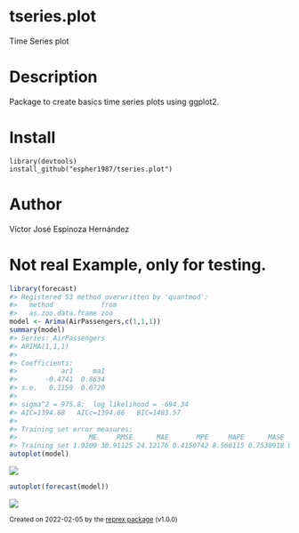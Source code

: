 # tseries.plot

Time Series plot

# Description

Package to create basics time series plots using ggplot2.

# Install

    library(devtools)
    install_github("espher1987/tseries.plot")

# Author

Víctor José Espinoza Hernández


# Not real Example, only for testing.

``` r
library(forecast)
#> Registered S3 method overwritten by 'quantmod':
#>   method            from
#>   as.zoo.data.frame zoo
model <- Arima(AirPassengers,c(1,1,1))
summary(model)
#> Series: AirPassengers 
#> ARIMA(1,1,1) 
#> 
#> Coefficients:
#>           ar1     ma1
#>       -0.4741  0.8634
#> s.e.   0.1159  0.0720
#> 
#> sigma^2 = 975.8:  log likelihood = -694.34
#> AIC=1394.68   AICc=1394.86   BIC=1403.57
#> 
#> Training set error measures:
#>                  ME     RMSE      MAE       MPE     MAPE      MASE       ACF1
#> Training set 1.9209 30.91125 24.12176 0.4150742 8.566115 0.7530918 0.03749257
autoplot(model)
```

![](https://i.imgur.com/4eTg7ms.png)

``` r
autoplot(forecast(model))
```

![](https://i.imgur.com/5B46KqM.png)

<sup>Created on 2022-02-05 by the [reprex package](https://reprex.tidyverse.org) (v1.0.0)</sup>

